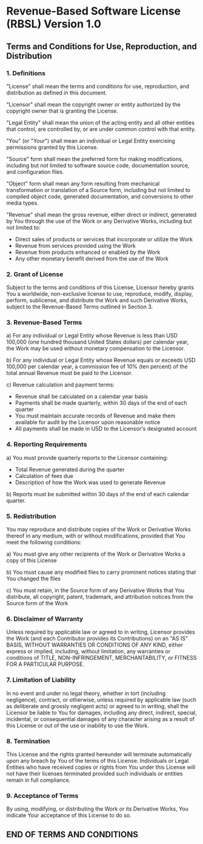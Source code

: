 # Revenue-Based Software License (RBSL) Version 1.0

## Terms and Conditions for Use, Reproduction, and Distribution

### 1. Definitions

"License" shall mean the terms and conditions for use, reproduction, and distribution as defined in this document.

"Licensor" shall mean the copyright owner or entity authorized by the copyright owner that is granting the License.

"Legal Entity" shall mean the union of the acting entity and all other entities that control, are controlled by, or are under common control with that entity.

"You" (or "Your") shall mean an individual or Legal Entity exercising permissions granted by this License.

"Source" form shall mean the preferred form for making modifications, including but not limited to software source code, documentation source, and configuration files.

"Object" form shall mean any form resulting from mechanical transformation or translation of a Source form, including but not limited to compiled object code, generated documentation, and conversions to other media types.

"Revenue" shall mean the gross revenue, either direct or indirect, generated by You through the use of the Work or any Derivative Works, including but not limited to:
- Direct sales of products or services that incorporate or utilize the Work
- Revenue from services provided using the Work
- Revenue from products enhanced or enabled by the Work
- Any other monetary benefit derived from the use of the Work

### 2. Grant of License

Subject to the terms and conditions of this License, Licensor hereby grants You a worldwide, non-exclusive license to use, reproduce, modify, display, perform, sublicense, and distribute the Work and such Derivative Works, subject to the Revenue-Based Terms outlined in Section 3.

### 3. Revenue-Based Terms

a) For any individual or Legal Entity whose Revenue is less than USD 100,000 (one hundred thousand United States dollars) per calendar year, the Work may be used without monetary compensation to the Licensor.

b) For any individual or Legal Entity whose Revenue equals or exceeds USD 100,000 per calendar year, a commission fee of 10% (ten percent) of the total annual Revenue must be paid to the Licensor.

c) Revenue calculation and payment terms:
   - Revenue shall be calculated on a calendar year basis
   - Payments shall be made quarterly, within 30 days of the end of each quarter
   - You must maintain accurate records of Revenue and make them available for audit by the Licensor upon reasonable notice
   - All payments shall be made in USD to the Licensor's designated account

### 4. Reporting Requirements

a) You must provide quarterly reports to the Licensor containing:
   - Total Revenue generated during the quarter
   - Calculation of fees due
   - Description of how the Work was used to generate Revenue

b) Reports must be submitted within 30 days of the end of each calendar quarter.

### 5. Redistribution

You may reproduce and distribute copies of the Work or Derivative Works thereof in any medium, with or without modifications, provided that You meet the following conditions:

a) You must give any other recipients of the Work or Derivative Works a copy of this License

b) You must cause any modified files to carry prominent notices stating that You changed the files

c) You must retain, in the Source form of any Derivative Works that You distribute, all copyright, patent, trademark, and attribution notices from the Source form of the Work

### 6. Disclaimer of Warranty

Unless required by applicable law or agreed to in writing, Licensor provides the Work (and each Contributor provides its Contributions) on an "AS IS" BASIS, WITHOUT WARRANTIES OR CONDITIONS OF ANY KIND, either express or implied, including, without limitation, any warranties or conditions of TITLE, NON-INFRINGEMENT, MERCHANTABILITY, or FITNESS FOR A PARTICULAR PURPOSE.

### 7. Limitation of Liability

In no event and under no legal theory, whether in tort (including negligence), contract, or otherwise, unless required by applicable law (such as deliberate and grossly negligent acts) or agreed to in writing, shall the Licensor be liable to You for damages, including any direct, indirect, special, incidental, or consequential damages of any character arising as a result of this License or out of the use or inability to use the Work.

### 8. Termination

This License and the rights granted hereunder will terminate automatically upon any breach by You of the terms of this License. Individuals or Legal Entities who have received copies or rights from You under this License will not have their licenses terminated provided such individuals or entities remain in full compliance.

### 9. Acceptance of Terms

By using, modifying, or distributing the Work or its Derivative Works, You indicate Your acceptance of this License to do so.

## END OF TERMS AND CONDITIONS